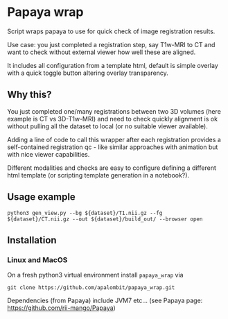 # Papaya wrap

Script wraps papaya to use for quick check of image registration results.

Use case: you just completed a registration step, say T1w-MRI to CT and want to check without external viewer how well these are aligned.

It includes all configuration from a template html, default is simple overlay with a quick toggle button altering overlay transparency.

## Why this?

You just completed one/many registrations between two 3D volumes (here example is CT vs 3D-T1w-MRI) and need to check quickly alignment is ok without pulling all the dataset to local (or no suitable viewer available).

Adding a line of code to call this wrapper after each registration provides a self-contained registration qc - like similar approaches with animation but with nice viewer capabilities.

Different modalities and checks are easy to configure defining a different html template (or scripting template generation in a notebook?).


## Usage example

`python3 gen_view.py --bg ${dataset}/T1.nii.gz --fg ${dataset}/CT.nii.gz --out ${dataset}/build_out/ --browser open`


## Installation
### Linux and MacOS
On a fresh python3 virtual environment install `papaya_wrap` via

`git clone https://github.com/apalombit/papaya_wrap.git`

Dependencies (from Papaya) include JVM7 etc... (see Papaya page: https://github.com/rii-mango/Papaya)
